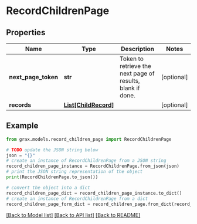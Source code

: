 # RecordChildrenPage


## Properties

Name | Type | Description | Notes
------------ | ------------- | ------------- | -------------
**next_page_token** | **str** | Token to retrieve the next page of results, blank if done. | [optional] 
**records** | [**List[ChildRecord]**](ChildRecord.md) |  | [optional] 

## Example

```python
from grax.models.record_children_page import RecordChildrenPage

# TODO update the JSON string below
json = "{}"
# create an instance of RecordChildrenPage from a JSON string
record_children_page_instance = RecordChildrenPage.from_json(json)
# print the JSON string representation of the object
print(RecordChildrenPage.to_json())

# convert the object into a dict
record_children_page_dict = record_children_page_instance.to_dict()
# create an instance of RecordChildrenPage from a dict
record_children_page_form_dict = record_children_page.from_dict(record_children_page_dict)
```
[[Back to Model list]](../README.md#documentation-for-models) [[Back to API list]](../README.md#documentation-for-api-endpoints) [[Back to README]](../README.md)


